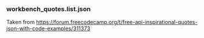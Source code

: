 ### workbench_quotes.list.json
Taken from 
https://forum.freecodecamp.org/t/free-api-inspirational-quotes-json-with-code-examples/311373
